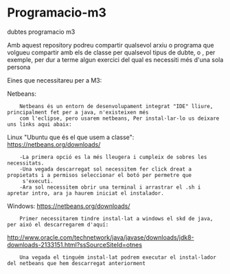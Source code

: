 # Programacio-m3
dubtes programacio m3

Amb aquest repository podreu compartir qualsevol arxiu o programa que volgueu compartir amb els de classe
per qualsevol tipus de dubte, o , per exemple, per dur a terme algun exercici del qual es necessiti més
d'una sola persona 

Eines que necessitareu per a M3:

Netbeans:

        Netbeans és un entorn de desenvolupament integrat "IDE" lliure, principalment fet per a java, n'existeixen més
        com l'eclipse, pero usarem netbeans, Per instal·lar-lo us deixare uns links aqui abaix:

Linux "Ubuntu que és el que usem a classe": https://netbeans.org/downloads/

        -La primera opció es la més lleugera i cumpleix de sobres les necessitats.
        -Una vegada descarregat sol necessitem fer click dreat a propietats i a permisos seleccionar el botó per permetre que
         s'executi.
        -Ara sol necessitem obrir una terminal i arrastrar el .sh i apretar intro, ara ja haurem iniciat el instalador.

Windows: https://netbeans.org/downloads/                                

        Primer necessitarem tindre instal·lat a windows el skd de java, per aixó el descarregarem d'aquí:
http://www.oracle.com/technetwork/java/javase/downloads/jdk8-downloads-2133151.html?ssSourceSiteId=otnes                

        Una vegada el tinguém instal·lat podrem executar el instal·lador del netbeans que hem descarregat anteriorment
        
    
